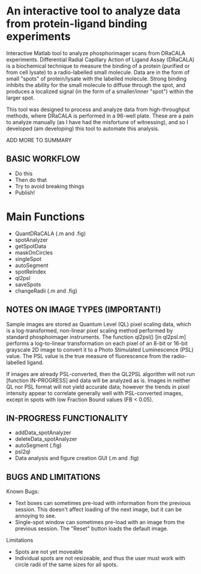 # An interactive tool to analyze data from protein-ligand binding experiments 
Interactive Matlab tool to analyze phosphorimager scans from DRaCALA experiments. Differential Radial Capillary Action of Ligand Assay (DRaCALA) is a biochemical technique to measure the binding of a protein (purified or from cell lysate) to a radio-labelled small molecule. Data are in the form of small "spots" of protein/lysate with the labelled molecule. Strong binding inhibits the ability for the small molecule to diffuse through the spot, and produces a localized signal (in the form of a smaller/inner "spot") within the larger spot.

This tool was designed to process and analyze data from high-throughput methods, where DRaCALA is performed in a 96-well plate. These are a pain to analyze manually (as I have had the misfortune of witnessing), and so I developed (am developing) this tool to automate this analysis. 

ADD MORE TO SUMMARY

## BASIC WORKFLOW
- Do this
- Then do that
- Try to avoid breaking things
- Publish! 

# Main Functions
- QuantDRaCALA (.m and .fig)
- spotAnalyzer 
- getSpotData
- maskOnCircles
- singleSpot
- autoSegment
- spotReIndex
- ql2psl
- saveSpots
- changeRadii (.m and .fig)


## NOTES ON IMAGE TYPES (IMPORTANT!)
Sample images are stored as Quantum Level (QL) pixel scaling data, which is a log-transformed, non-linear pixel scaling method performed by standard phosphoimager instruments. The function ql2psl() [in ql2psl.m] performs a log-to-linear transformation on each pixel of an 8-bit or 16-bit grayscale 2D image to convert it to a Photo Stimulated Luminescence (PSL) value. The PSL value is the true measure of fluorescence from the radio-labelled ligand.

If images are already PSL-converted, then the QL2PSL algorithm will not run [function IN-PROGRESS] and data will be analyzed as is. Images in neither QL nor PSL format will not yield accurate data; however the trends in pixel intensity appear to correlate generally well with PSL-converted images, except in spots with low Fraction Bound values (FB < 0.05).


## IN-PROGRESS FUNCTIONALITY
- addData_spotAnalyzer
- deleteData_spotAnalyzer
- autoSegment (.fig)
- psl2ql
- Data analysis and figure creation GUI (.m and .fig)

## BUGS AND LIMITATIONS 
Known Bugs:
- Text boxes can sometimes pre-load with information from the previous session. This doesn't affect loading of the next image, but it can be annoying to see.
- Single-spot window can sometimes pre-load with an image from the previous session. The "Reset" button loads the default image. 

Limitations
- Spots are not yet moveable
- Individual spots are not resizeable, and thus the user must work with circle radii of the same sizes for all spots. 
